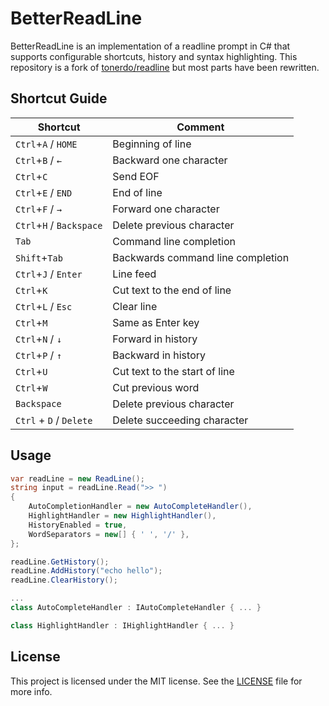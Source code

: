 # BetterReadLine

BetterReadLine is an implementation of a readline prompt in C# that supports configurable shortcuts, history and syntax highlighting. This repository is a fork of [tonerdo/readline](https://github.com/tonerdo/readline) but most parts have been rewritten.

## Shortcut Guide

| Shortcut                       | Comment                           |
| ------------------------------ | --------------------------------- |
| `Ctrl`+`A` / `HOME`            | Beginning of line                 |
| `Ctrl`+`B` / `←`               | Backward one character            |
| `Ctrl`+`C`                     | Send EOF                          |
| `Ctrl`+`E` / `END`             | End of line                       |
| `Ctrl`+`F` / `→`               | Forward one character             |
| `Ctrl`+`H` / `Backspace`       | Delete previous character         |
| `Tab`                          | Command line completion           |
| `Shift`+`Tab`                  | Backwards command line completion |
| `Ctrl`+`J` / `Enter`           | Line feed                         |
| `Ctrl`+`K`                     | Cut text to the end of line       |
| `Ctrl`+`L` / `Esc`             | Clear line                        |
| `Ctrl`+`M`                     | Same as Enter key                 |
| `Ctrl`+`N` / `↓`               | Forward in history                |
| `Ctrl`+`P` / `↑`               | Backward in history               |
| `Ctrl`+`U`                     | Cut text to the start of line     |
| `Ctrl`+`W`                     | Cut previous word                 |
| `Backspace`                    | Delete previous character         |
| `Ctrl` + `D` / `Delete`        | Delete succeeding character       |


## Usage

```csharp
var readLine = new ReadLine();
string input = readLine.Read(">> ")
{
    AutoCompletionHandler = new AutoCompleteHandler(),
    HighlightHandler = new HighlightHandler(),
    HistoryEnabled = true,
    WordSeparators = new[] { ' ', '/' },
};

readLine.GetHistory();
readLine.AddHistory("echo hello");
readLine.ClearHistory();

...
class AutoCompleteHandler : IAutoCompleteHandler { ... }

class HighlightHandler : IHighlightHandler { ... }
```

## License

This project is licensed under the MIT license. See the [LICENSE](LICENSE) file for more info.
